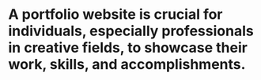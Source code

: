 # A portfolio website is crucial for individuals, especially professionals in creative fields, to showcase their work, skills, and accomplishments.
